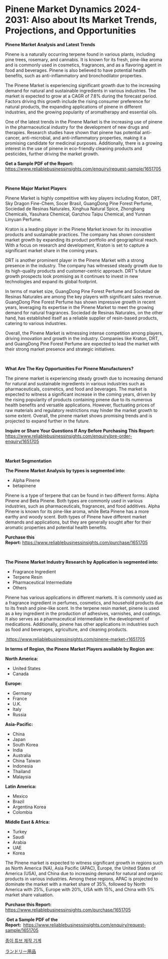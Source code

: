 <p><h1>Pinene Market Dynamics 2024-2031: Also about Its Market Trends, Projections, and Opportunities</h1></p><p><strong>Pinene Market Analysis and Latest Trends</strong></p>
<p><p>Pinene is a naturally occurring terpene found in various plants, including pine trees, rosemary, and cannabis. It is known for its fresh, pine-like aroma and is commonly used in cosmetics, fragrances, and as a flavoring agent in food and beverages. Pinene is also believed to have potential health benefits, such as anti-inflammatory and bronchodilator properties.</p><p>The Pinene Market is experiencing significant growth due to the increasing demand for natural and sustainable ingredients in various industries. The market is expected to grow at a CAGR of 7.8% during the forecast period. Factors driving this growth include the rising consumer preference for natural products, the expanding applications of pinene in different industries, and the growing popularity of aromatherapy and essential oils.</p><p>One of the latest trends in the Pinene Market is the increasing use of pinene in the pharmaceutical industry for the development of new drugs and therapies. Research studies have shown that pinene has potential anti-cancer, anti-microbial, and anti-inflammatory properties, making it a promising candidate for medicinal purposes. Additionally, there is a growing interest in the use of pinene in eco-friendly cleaning products and pesticides, further driving the market growth.</p></p>
<p><strong>Get a Sample PDF of the Report:&nbsp;</strong> <a href="https://www.reliablebusinessinsights.com/enquiry/request-sample/1651705">https://www.reliablebusinessinsights.com/enquiry/request-sample/1651705</a></p>
<p>&nbsp;</p>
<p><strong>Pinene Major Market Players</strong></p>
<p><p>Pinene Market is highly competitive with key players including Kraton, DRT, Sky Dragon Fine-Chem, Socer Brasil, GuangDong Pine Forest Perfume, Sociedad de Resinas Naturales, Xinghua Natural Spice, Zhongbang Chemicals, Yasuhara Chemical, Ganzhou Taipu Chemical, and Yunnan Linyuan Perfume.</p><p>Kraton is a leading player in the Pinene Market known for its innovative products and sustainable practices. The company has shown consistent market growth by expanding its product portfolio and geographical reach. With a focus on research and development, Kraton is set to capture a significant market share in the coming years.</p><p>DRT is another prominent player in the Pinene Market with a strong presence in the industry. The company has witnessed steady growth due to its high-quality products and customer-centric approach. DRT's future growth prospects look promising as it continues to invest in new technologies and expand its global footprint.</p><p>In terms of market size, GuangDong Pine Forest Perfume and Sociedad de Resinas Naturales are among the key players with significant sales revenue. GuangDong Pine Forest Perfume has shown impressive growth in recent years, leveraging its expertise in the Pinene Market to meet the growing demand for natural fragrances. Sociedad de Resinas Naturales, on the other hand, has established itself as a reliable supplier of resin-based products, catering to various industries.</p><p>Overall, the Pinene Market is witnessing intense competition among players, driving innovation and growth in the industry. Companies like Kraton, DRT, and GuangDong Pine Forest Perfume are expected to lead the market with their strong market presence and strategic initiatives.</p></p>
<p>&nbsp;</p>
<p><strong>What Are The Key Opportunities For Pinene Manufacturers?</strong></p>
<p><p>The pinene market is experiencing steady growth due to increasing demand for natural and sustainable ingredients in various industries such as pharmaceuticals, cosmetics, and food and beverages. The market is expected to witness a significant increase in the coming years, driven by the rising popularity of products containing pinene due to its numerous health benefits and versatile applications. However, fluctuating prices of raw materials and regulatory restrictions may hinder the market growth to some extent. Overall, the pinene market shows promising trends and is projected to expand further in the future.</p></p>
<p><strong>Inquire or Share Your Questions If Any Before Purchasing This Report:</strong> <a href="https://www.reliablebusinessinsights.com/enquiry/pre-order-enquiry/1651705">https://www.reliablebusinessinsights.com/enquiry/pre-order-enquiry/1651705</a></p>
<p>&nbsp;</p>
<p><strong>Market Segmentation</strong></p>
<p><strong>The Pinene Market Analysis by types is segmented into:</strong></p>
<p><ul><li>Alpha Pinene</li><li>betapinene</li></ul></p>
<p><p>Pinene is a type of terpene that can be found in two different forms: Alpha Pinene and Beta Pinene. Both types are commonly used in various industries, such as pharmaceuticals, fragrances, and food additives. Alpha Pinene is known for its pine-like aroma, while Beta Pinene has a more earthy and woody scent. Both types of Pinene have different market demands and applications, but they are generally sought after for their aromatic properties and potential health benefits.</p></p>
<p><strong>Purchase this Report:&nbsp;</strong><a href="https://www.reliablebusinessinsights.com/purchase/1651705">https://www.reliablebusinessinsights.com/purchase/1651705</a></p>
<p>&nbsp;</p>
<p><strong>The Pinene Market Industry Research by Application is segmented into:</strong></p>
<p><ul><li>Fragrance Ingredient</li><li>Terpene Resin</li><li>Pharmaceutical Intermediate</li><li>Others</li></ul></p>
<p><p>Pinene has various applications in different markets. It is commonly used as a fragrance ingredient in perfumes, cosmetics, and household products due to its fresh and pine-like scent. In the terpene resin market, pinene is used as a key ingredient in the production of adhesives, varnishes, and coatings. It also serves as a pharmaceutical intermediate in the development of medications. Additionally, pinene has other applications in industries such as food and beverages, agriculture, and cleaning products.</p></p>
<p><a href="https://www.reliablebusinessinsights.com/pinene-market-r1651705">&nbsp;https://www.reliablebusinessinsights.com/pinene-market-r1651705</a></p>
<p><strong>In terms of Region, the Pinene Market Players available by Region are:</strong></p>
<p>
    <p> <strong> North America: </strong>
        <ul>
            <li>United States</li>
            <li>Canada</li>
        </ul>
        </p> 
    <p> <strong> Europe: </strong>
        <ul>
            <li>Germany</li>
            <li>France</li>
            <li>U.K.</li>
            <li>Italy</li>
            <li>Russia</li>
        </ul>
        </p> 
    <p> <strong> Asia-Pacific: </strong>
        <ul>
            <li>China</li>
            <li>Japan</li>
            <li>South Korea</li>
            <li>India</li>
            <li>Australia</li>
            <li>China Taiwan</li>
            <li>Indonesia</li>
            <li>Thailand</li>
            <li>Malaysia</li>
        </ul>
        </p> 
    <p> <strong> Latin America: </strong>
        <ul>
            <li>Mexico</li>
            <li>Brazil</li>
            <li>Argentina Korea</li>
            <li>Colombia</li>
        </ul>
        </p> 
    <p> <strong> Middle East & Africa: </strong>
        <ul>
            <li>Turkey</li>
            <li>Saudi</li>
            <li>Arabia</li>
            <li>UAE</li>
            <li>Korea</li>
        </ul>
    </p>
    </p>
<p><p>The Pinene market is expected to witness significant growth in regions such as North America (NA), Asia Pacific (APAC), Europe, the United States of America (USA), and China due to increasing demand for natural and organic products in various industries. Among these regions, APAC is projected to dominate the market with a market share of 35%, followed by North America with 25%, Europe with 20%, USA with 15%, and China with 5% market share valuation.</p></p>
<p><strong>Purchase this Report: </strong><a href="https://www.reliablebusinessinsights.com/purchase/1651705">https://www.reliablebusinessinsights.com/purchase/1651705</a></p>
<p>&nbsp;<strong>Get a Sample PDF of the Report:&nbsp;&nbsp;</strong><a href="https://www.reliablebusinessinsights.com/enquiry/request-sample/1651705">https://www.reliablebusinessinsights.com/enquiry/request-sample/1651705</a></p>
<p><strong></strong></p>
<p><p><a href="https://github.com/xvz497517413/Market-Research-Report-List-3/blob/main/98620955069.md">종이 튜브 제작 기계</a></p><p><a href="https://github.com/ksxzwxabcuynh011/Market-Research-Report-List-3/blob/main/12858801253.md">ランドリー用品</a></p></p>